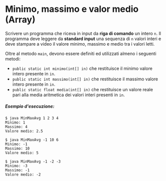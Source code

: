 # Minimo, massimo e valor medio (Array)

Scrivere un programma che riceva in input da **riga di comando** un intero `n`.
Il programma deve leggere da **standard input** una sequenza di `n` valori interi e deve stampare a video il valore minimo, massimo e medio tra i valori letti.

Oltre al metodo `main`, devono essere definiti ed utilizzati almeno i seguenti metodi:
* `public static int minimo(int[] in)` che restituisce il minimo valore intero presente in `in`.
* `public static int massimo(int[] in)` che restituisce il massimo valore intero presente in `in`.
* `public static float media(int[] in)` che restituisce un valore reale pari alla media aritmetica dei valori interi presenti in `in`.

##### Esempio d'esecuzione:

```text
$ java MinMaxAvg 1 2 3 4
Minimo: 1
Massimo: 4
Valore medio: 2.5

$ java MinMaxAvg -1 10 6 
Minimo: -1
Massimo: 10
Valore medio: 5

$ java MinMaxAvg -1 -2 -3
Minimo: -3
Massimo: -1
Valore medio: -2
```
